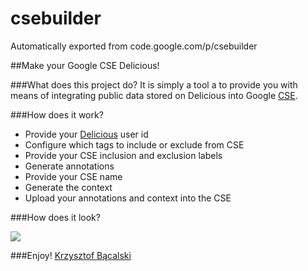 # csebuilder
Automatically exported from code.google.com/p/csebuilder

##Make your Google CSE Delicious!

###What does this project do?
It is simply a tool a to provide you with means of integrating public data stored on Delicious into Google [CSE](http://google.com/coop/cse).

###How does it work?
  * Provide your [Delicious](http://del.icio.us/kbac70) user id
  * Configure which tags to include or exclude from CSE
  * Provide your CSE inclusion and exclusion labels
  * Generate annotations
  * Provide your CSE name
  * Generate the context
  * Upload your annotations and context into the CSE


###How does it look?

![](http://gadgets.kbac70.googlepages.com/csebuilder.sreenshot.jpg)

###Enjoy!
[Krzysztof Bącalski](http://kbac70.blogspot.com)
